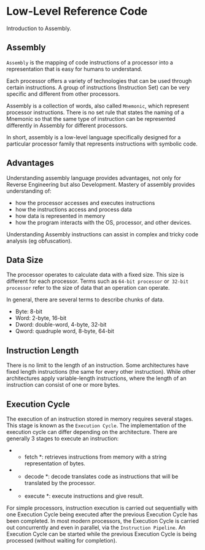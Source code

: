 # Low-Level Reference Code

Introduction to Assembly.

## Assembly

`Assembly` is the mapping of code instructions of a processor into a representation that is easy for humans to understand.

Each processor offers a variety of technologies that can be used through certain instructions. A group of instructions (Instruction Set) can be very specific and different from other processors.

Assembly is a collection of words, also called `Mnemonic`, which represent processor instructions. There is no set rule that states the naming of a Mnemonic so that the same type of instruction can be represented differently in Assembly for different processors.

In short, assembly is a low-level language specifically designed for a particular processor family that represents instructions with symbolic code.

## Advantages

Understanding assembly language provides advantages, not only for Reverse Engineering but also Development. Mastery of assembly provides understanding of:

- how the processor accesses and executes instructions
- how the instructions access and process data
- how data is represented in memory
- how the program interacts with the OS, processor, and other devices.

Understanding Assembly instructions can assist in complex and tricky code analysis (eg obfuscation).

## Data Size

The processor operates to calculate data with a fixed size. This size is different for each processor. Terms such as `64-bit processor` or` 32-bit processor` refer to the size of data that an operation can operate.

In general, there are several terms to describe chunks of data.

- Byte: 8-bit
- Word: 2-byte, 16-bit
- Dword: double-word, 4-byte, 32-bit
- Qword: quadruple word, 8-byte, 64-bit

## Instruction Length

There is no limit to the length of an instruction. Some architectures have fixed length instructions (the same for every other instruction). While other architectures apply variable-length instructions, where the length of an instruction can consist of one or more bytes.

## Execution Cycle

The execution of an instruction stored in memory requires several stages. This stage is known as the `Execution Cycle`. The implementation of the execution cycle can differ depending on the architecture. There are generally 3 stages to execute an instruction:

- * fetch *: retrieves instructions from memory with a string representation of bytes.
- * decode *: decode translates code as instructions that will be translated by the processor.
- * execute *: execute instructions and give result.

For simple processors, instruction execution is carried out sequentially with one Execution Cycle being executed after the previous Execution Cycle has been completed. In most modern processors, the Execution Cycle is carried out concurrently and even in parallel, via the `Instruction Pipeline`. An Execution Cycle can be started while the previous Execution Cycle is being processed (without waiting for completion).
